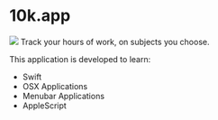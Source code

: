 # 10k.app

![](https://raw.githubusercontent.com/umutbozkurt/10k.app/master/10k/Images.xcassets/AppIcon.appiconset/10k_128.png)
Track your hours of work, on subjects you choose.

This application is developed to learn:

- Swift
- OSX Applications
- Menubar Applications 
- AppleScript
